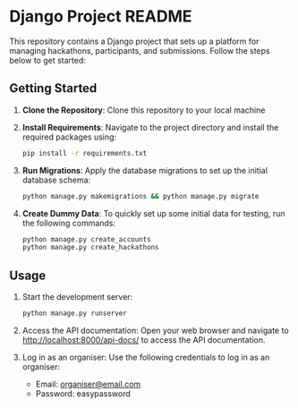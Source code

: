 # Django Project README

This repository contains a Django project that sets up a platform for managing hackathons, participants, and submissions. Follow the steps below to get started:

## Getting Started

1. **Clone the Repository**: Clone this repository to your local machine

2. **Install Requirements**: Navigate to the project directory and install the required packages using:

   ```bash
   pip install -r requirements.txt
   ```

3. **Run Migrations**: Apply the database migrations to set up the initial database schema:

   ```bash
   python manage.py makemigrations && python manage.py migrate
   ```

4. **Create Dummy Data**: To quickly set up some initial data for testing, run the following commands:

   ```bash
   python manage.py create_accounts
   python manage.py create_hackathons
   ```

## Usage

1. Start the development server:
   ```bash
   python manage.py runserver
   ```

2. Access the API documentation:
   Open your web browser and navigate to [http://localhost:8000/api-docs/](http://localhost:8000/api-docs/) to access the API documentation.

3. Log in as an organiser:
   Use the following credentials to log in as an organiser:
   - Email: organiser@email.com
   - Password: easypassword